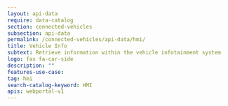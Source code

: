 ```yaml
---
layout: api-data
require: data-catalog
section: connected-vehicles
subsection: api-data
permalink: /connected-vehicles/api-data/hmi/
title: Vehicle Info
subtext: Retrieve information within the vehicle infotainment system
logo: fas fa-car-side
description: ""
features-use-case:
tag: hmi
search-catalog-keyword: HMI
apis: webportal-v1
---
```


